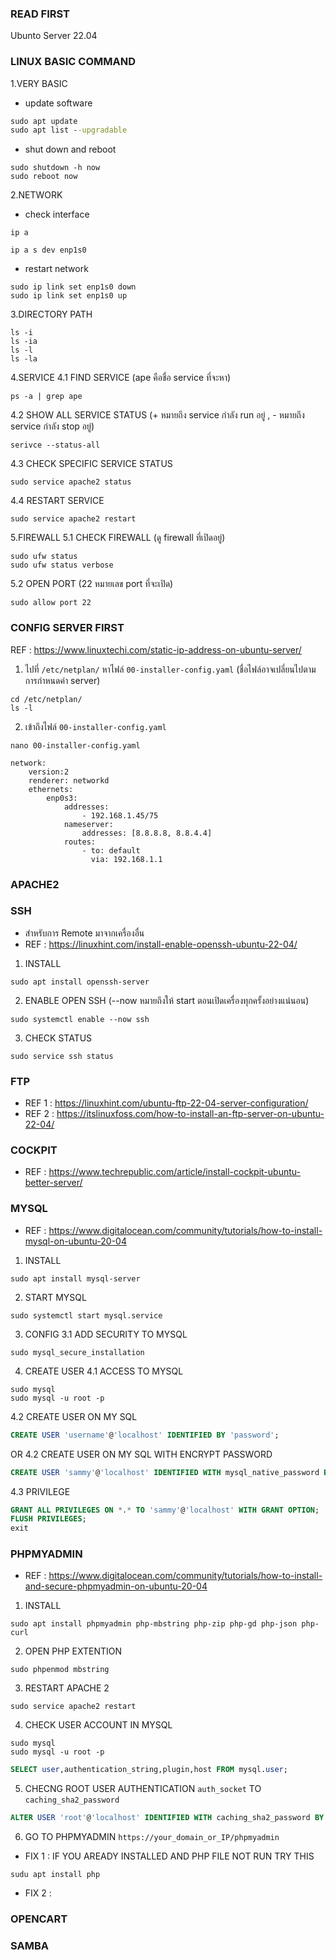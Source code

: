 ### READ FIRST 
Ubunto Server 22.04
### LINUX BASIC COMMAND
1.VERY BASIC
- update software
```bat
sudo apt update
sudo apt list --upgradable
```

- shut down and reboot 
```shell
sudo shutdown -h now
sudo reboot now
```

2.NETWORK
- check interface
```shell
ip a
```
```shell
ip a s dev enp1s0 
```
- restart network
```shell
sudo ip link set enp1s0 down
sudo ip link set enp1s0 up
```
 
3.DIRECTORY PATH
```shell
ls -i
ls -ia
ls -l
ls -la
```

4.SERVICE 
4.1 FIND SERVICE  (ape คือชื่อ service ที่จะหา)
```shell
ps -a | grep ape 
```
4.2 SHOW ALL SERVICE STATUS (+ หมายถึง service กำลัง run อยู่ , - หมายถึง service กำลัง stop อยู่)
```shell
serivce --status-all
```
4.3 CHECK SPECIFIC SERVICE STATUS
```shell
sudo service apache2 status
```
4.4 RESTART SERVICE
```shell
sudo service apache2 restart
```

5.FIREWALL
5.1 CHECK FIREWALL (ดู firewall ที่เปิดอยู่)

```shell
sudo ufw status
sudo ufw status verbose
```
5.2 OPEN PORT (22 หมายเลข port ที่จะเปิด)
```shell
sudo allow port 22
```
### CONFIG SERVER FIRST
REF : https://www.linuxtechi.com/static-ip-address-on-ubuntu-server/
1. ไปที่ `/etc/netplan/` หาไฟล์  `00-installer-config.yaml` (ชื่อไฟล์อาจเปลี่ยนไปตามการกำหนดค่า server)
```shell
cd /etc/netplan/
ls -l
```
2. เข้าถึงไฟล์ `00-installer-config.yaml`
```shell
nano 00-installer-config.yaml
```
```
network:
    version:2
    renderer: networkd
    ethernets:
        enp0s3:
            addresses:
                - 192.168.1.45/75
            nameserver:
                addresses: [8.8.8.8, 8.8.4.4] 
            routes:
                - to: default
                  via: 192.168.1.1
```


### APACHE2

### SSH
- สำหรับการ Remote มาจากเครื่องอื่น
- REF : https://linuxhint.com/install-enable-openssh-ubuntu-22-04/
1. INSTALL
```shell
sudo apt install openssh-server
```
2. ENABLE OPEN SSH (--now หมายถึงให้ start ตอนเปิดเครื่องทุกครั้งอย่างแน่นอน)
```shell
sudo systemctl enable --now ssh
```
3. CHECK STATUS
```shell
sudo service ssh status
```

### FTP
- REF 1 : https://linuxhint.com/ubuntu-ftp-22-04-server-configuration/
- REF 2 : https://itslinuxfoss.com/how-to-install-an-ftp-server-on-ubuntu-22-04/

### COCKPIT
- REF : https://www.techrepublic.com/article/install-cockpit-ubuntu-better-server/
### MYSQL
- REF : https://www.digitalocean.com/community/tutorials/how-to-install-mysql-on-ubuntu-20-04
1. INSTALL
```shell
sudo apt install mysql-server
```
2. START MYSQL
```shell
sudo systemctl start mysql.service
```
3. CONFIG
3.1 ADD SECURITY TO MYSQL
```shell
sudo mysql_secure_installation
```
4. CREATE USER
4.1 ACCESS TO MYSQL
```shell
sudo mysql
sudo mysql -u root -p
```
4.2 CREATE USER ON MY SQL
```sql
CREATE USER 'username'@'localhost' IDENTIFIED BY 'password';
```
OR 4.2 CREATE USER ON MY SQL WITH ENCRYPT PASSWORD 
```sql
CREATE USER 'sammy'@'localhost' IDENTIFIED WITH mysql_native_password BY 'password';
```
4.3 PRIVILEGE
```sql
GRANT ALL PRIVILEGES ON *.* TO 'sammy'@'localhost' WITH GRANT OPTION;
FLUSH PRIVILEGES;
exit
```

### PHPMYADMIN
- REF : https://www.digitalocean.com/community/tutorials/how-to-install-and-secure-phpmyadmin-on-ubuntu-20-04
1. INSTALL
```shell
sudo apt install phpmyadmin php-mbstring php-zip php-gd php-json php-curl
```
2. OPEN PHP EXTENTION
```shell
sudo phpenmod mbstring
```
3. RESTART APACHE 2
```shell
sudo service apache2 restart
```
4. CHECK USER ACCOUNT IN MYSQL
```shell 
sudo mysql 
sudo mysql -u root -p 
```
```sql
SELECT user,authentication_string,plugin,host FROM mysql.user;
```
5. CHECNG ROOT USER AUTHENTICATION `auth_socket` TO `caching_sha2_password`
```sql
ALTER USER 'root'@'localhost' IDENTIFIED WITH caching_sha2_password BY 'password';
```
6. GO TO PHPMYADMIN `https://your_domain_or_IP/phpmyadmin`

- FIX 1 : IF YOU AREADY INSTALLED AND PHP FILE NOT RUN TRY THIS
```shell
sudu apt install php
```
- FIX 2 :

### OPENCART

### SAMBA

